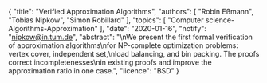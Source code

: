 {
    "title": "Verified Approximation Algorithms",
    "authors": [
        "Robin Eßmann",
        "Tobias Nipkow",
        "Simon Robillard"
    ],
    "topics": [
        "Computer science-Algorithms-Approximation"
    ],
    "date": "2020-01-16",
    "notify": "nipkow@in.tum.de",
    "abstract": "\nWe present the first formal verification of approximation algorithms\nfor NP-complete optimization problems: vertex cover, independent set,\nload balancing, and bin packing. The proofs correct incompletenesses\nin existing proofs and improve the approximation ratio in one case.",
    "licence": "BSD"
}